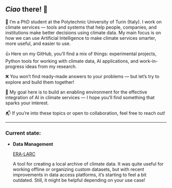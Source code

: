 ## *Ciao* there! 👋

🏫 I’m a PhD student at the Polytechnic University of Turin (Italy). I work on climate services — tools and systems that help people, companies, and institutions make better decisions using climate data. My main focus is on how we can use Artificial Intelligence to make climate services smarter, more useful, and easier to use.

👍 Here on my GitHub, you’ll find a mix of things: experimental projects, Python tools for working with climate data, AI applications, and work-in-progress ideas from my research.

❌ You won’t find ready-made answers to your problems — but let’s try to explore and build them together!

🎯 My goal here is to build an enabling environment for the effective integration of AI in climate services — I hope you’ll find something that sparks your interest.

📬 If you’re into these topics or open to collaboration, feel free to reach out!

---

### Current state:


- **Data Management**

  [ERA-LARC](https://github.com/JGrassi97/ERA_LARC)
  
  A tool for creating a local archive of climate data. It was quite useful for working offline or organizing custom datasets, but with recent improvements in data access platforms, it’s starting to feel a bit outdated. Still, it might be helpful depending on your use case!
